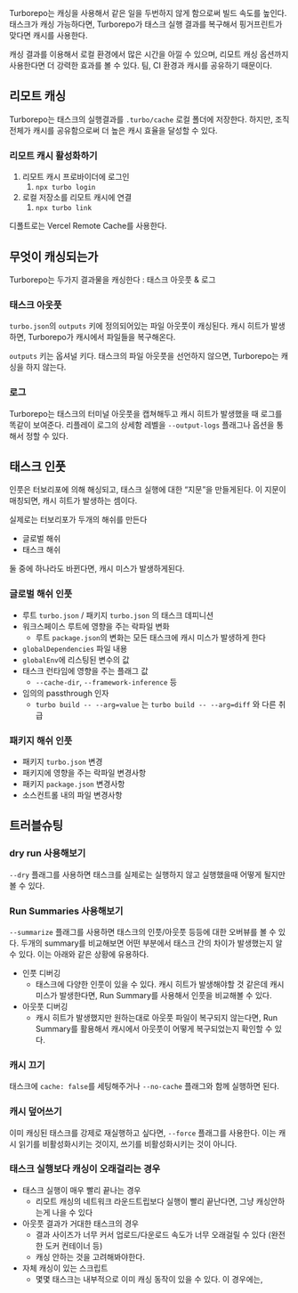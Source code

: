 Turborepo는 캐싱을 사용해서 같은 일을 두번하지 않게 함으로써 빌드 속도를 높인다. 태스크가 캐싱 가능하다면, Turborepo가 태스크 실행 결과를 복구해서 핑거프린트가 맞다면 캐시를 사용한다.

캐싱 결과를 이용해서 로컬 환경에서 많은 시간을 아낄 수 있으며, 리모트 캐싱 옵션까지 사용한다면 더 강력한 효과를 볼 수 있다. 팀, CI 환경과 캐시를 공유하기 때문이다.

## 리모트 캐싱

Turborepo는 태스크의 실행결과를 `.turbo/cache` 로컬 폴더에 저장한다. 하지만, 조직 전체가 캐시를 공유함으로써 더 높은 캐시 효율을 달성할 수 있다.

### 리모트 캐시 활성화하기

1. 리모트 캐시 프로바이더에 로그인
    1. `npx turbo login`
2. 로컬 저장소를 리모트 캐시에 연결
    1. `npx turbo link`

디폴트로는 Vercel Remote Cache를 사용한다.

## 무엇이 캐싱되는가

Turborepo는 두가지 결과물을 캐싱한다 : 태스크 아웃풋 & 로그

### 태스크 아웃풋

`turbo.json`의 `outputs` 키에 정의되어있는 파일 아웃풋이 캐싱된다. 캐시 히트가 발생하면, Turborepo가 캐시에서 파일들을 복구해온다.

`outputs` 키는 옵셔널 키다. 태스크의 파일 아웃풋을 선언하지 않으면, Turborepo는 캐싱을 하지 않는다.

### 로그

Turborepo는 태스크의 터미널 아웃풋을 캡쳐해두고 캐시 히트가 발생했을 때 로그를 똑같이 보여준다. 리플레이 로그의 상세함 레벨을 `--output-logs` 플래그나 옵션을 통해서 정할 수 있다.

## 태스크 인풋

인풋은 터보리포에 의해 해싱되고, 태스크 실행에 대한 “지문”을 만들게된다. 이 지문이 매칭되면, 캐시 히트가 발생하는 셈이다.

실제로는 터보리포가 두개의 해쉬를 만든다

- 글로벌 해쉬
- 태스크 해쉬

둘 중에 하나라도 바뀐다면, 캐시 미스가 발생하게된다.

### 글로벌 해쉬 인풋

- 루트 `turbo.json` / 패키지 `turbo.json` 의 태스크 데피니션
- 워크스페이스 루트에 영향을 주는 락파일 변화
    - 루트 `package.json`의 변화는 모든 태스크에 캐시 미스가 발생하게 한다
- `globalDependencies` 파일 내용
- `globalEnv`에 리스팅된 변수의 값
- 태스크 런타임에 영향을 주는 플래그 값
    - `--cache-dir`, `--framework-inference` 등
- 임의의 passthrough 인자
    - `turbo build -- --arg=value` 는 `turbo build -- --arg=diff` 와 다른 취급

### 패키지 해쉬 인풋

- 패키지 `turbo.json` 변경
- 패키지에 영향을 주는 락파일 변경사항
- 패키지 `package.json` 변경사항
- 소스컨트롤 내의 파일 변경사항

## 트러블슈팅

### dry run 사용해보기

`--dry` 플래그를 사용하면 태스크를 실제로는 실행하지 않고 실행했을때 어떻게 될지만 볼 수 있다.

### Run Summaries 사용해보기

`--summarize` 플래그를 사용하면 태스크의 인풋/아웃풋 등등에 대한 오버뷰를 볼 수 있다. 두개의 summary를 비교해보면 어떤 부분에서 태스크 간의 차이가 발생했는지 알 수 있다. 이는 아래와 같은 상황에 유용하다.

- 인풋 디버깅
    - 태스크에 다양한 인풋이 있을 수 있다. 캐시 히트가 발생해야할 것 같은데 캐시 미스가 발생한다면, Run Summary를 사용해서 인풋을 비교해볼 수 있다.
- 아웃풋 디버깅
    - 캐시 히트가 발생했지만 원하는대로 아웃풋 파일이 복구되지 않는다면, Run Summary를 활용해서 캐시에서 아웃풋이 어떻게 복구되었는지 확인할 수 있다.

### 캐시 끄기

태스크에 `cache: false`를 세팅해주거나 `--no-cache` 플래그와 함께 실행하면 된다.

### 캐시 덮어쓰기

이미 캐싱된 태스크를 강제로 재실행하고 싶다면, `--force` 플래그를 사용한다. 이는 캐시 읽기를 비활성화시키는 것이지, 쓰기를 비활성화시키는 것이 아니다.

### 태스크 실행보다 캐싱이 오래걸리는 경우

- 태스크 실행이 매우 빨리 끝나는 경우
    - 리모트 캐싱의 네트워크 라운드트립보다 실행이 빨리 끝난다면, 그냥 캐싱안하는게 나을 수 있다
- 아웃풋 결과가 거대한 태스크의 경우
    - 결과 사이즈가 너무 커서 업로드/다운로드 속도가 너무 오래걸릴 수 있다 (완전한 도커 컨테이너 등)
    - 캐싱 안하는 것을 고려해봐야한다.
- 자체 캐싱이 있는 스크립트
    - 몇몇 태스크는 내부적으로 이미 캐싱 동작이 있을 수 있다. 이 경우에는,